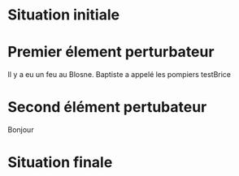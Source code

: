 # Situation initiale

# Premier élement perturbateur
Il y a eu un feu au Blosne.
Baptiste a appelé les pompiers
testBrice

# Second élément pertubateur
Bonjour 
# Situation finale
